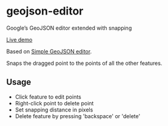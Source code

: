 # geojson-editor
Googleʼs GeoJSON editor extended with snapping

[Live demo](http://geojson-editor.markuslerner.com)

Based on [Simple GeoJSON editor](https://google-developers.appspot.com/maps/documentation/utils/geojson/).

Snaps the dragged point to the points of all the other features.


## Usage

* Click feature to edit points
* Right-click point to delete point
* Set snapping distance in pixels
* Delete feature by pressing 'backspace' or 'delete'
